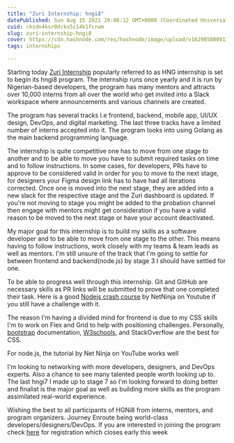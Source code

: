 ```yaml
---
title: "Zuri Internship: hngi8"
datePublished: Sun Aug 15 2021 20:08:12 GMT+0000 (Coordinated Universal Time)
cuid: cksdn4ksr0dcku5s14k1fcrwm
slug: zuri-internship-hngi8
cover: https://cdn.hashnode.com/res/hashnode/image/upload/v1629058009118/HDrAiDuGM.png
tags: internships

---
```


Starting today [Zuri Internship](https://zuri.team) popularly referred to as HNG internship is set to begin its hngi8 program. The internship runs once yearly and it is run by Nigerian-based developers, the program has many mentors and attracts over 10,000 interns from all over the world who get invited into a Slack workspace where announcements and various channels are created.

The program has several tracks I.e frontend, backend, mobile app, UI/UX design, DevOps, and digital marketing. The last three tracks have a limited number of interns accepted into it. The program looks into using Golang as the main backend programming language. 

The internship is quite competitive one has to move from one stage to another and to be able to move you have to submit required tasks on time and to follow instructions. In some cases, for developers, PRs have to approve to be considered valid in order for you to move to the next stage, for designers your Figma design link has to have had all iterations corrected. Once one is moved into the next stage, they are added into a new slack for the respective stage and the Zuri dashboard is updated. If you're not moving to stage you might be added to the probation channel then engage with mentors might get consideration if you have a valid reason to be moved to the next stage or have your account deactivated.

My major goal for this internship is to build my skills as a software developer and to be able to move from one stage to the other. This means having to follow instructions, work closely with my teams & team leads as well as mentors. I'm still unsure of the track that I'm going to settle for between frontend and backend(node.js) by stage 3 I should have settled for one. 

To be able to progress well through this internship. Git and GitHub are necessary skills as PR links will be submitted to prove that one completed their task. Here is a good [Nodejs crash course](https://youtu.be/zb3Qk8SG5Ms) by NetNinja on Youtube if you still have a challenge with it.

The reason I'm having a divided mind for frontend is due to my CSS skills I'm to work on Flex and Grid to help with positioning challenges. Personally, [bootstrap](https://getbootstrap.com/docs/5.0/getting-started/introduction/) documentation, [W3schools](https://www.w3schools.com/css/), and StackOverflow are the best for CSS.

For node.js, the tutorial by Net Ninja on YouTube works well 

I'm looking to networking with more developers, designers, and DevOps experts. Also a chance to see many talented people worth looking up to. The last hngi7 I made up to stage 7 so I'm looking forward to doing better and finalist is the major goal as well as building more skills as the program assimilated real-world experience.

Wishing the best to all participants of  HGNi8 from interns, mentors, and program organizers. Journey Enroute being world-class developers/designers/DevOps. If you are interested in joining the program check [here](https://internship.zuri.team) for registration which closes early this week